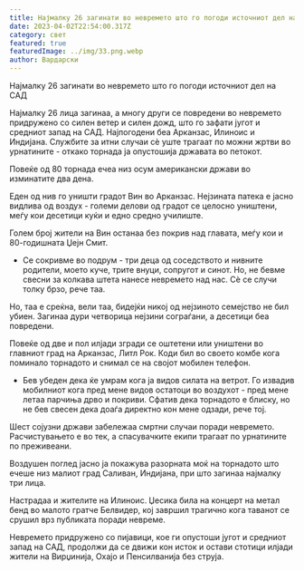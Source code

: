 ```yaml
---
title: Најмалку 26 загинати во невремето што го погоди источниот дел на САД
date: 2023-04-02T22:54:00.317Z
category: свет
featured: true
featuredImage: ../img/33.png.webp
author: Вардарски
---
```


Најмалку 26 загинати во невремето што го погоди источниот дел на САД

Најмалку 26 лица загинаа, а многу други се повредени во невремето придружено со силен ветер и силен дожд, што го зафати југот и средниот запад на САД. Најпогодени беа Арканзас, Илиноис и Индијана. Службите за итни случаи сè уште трагаат по можни жртви во урнатините - откако торнада ја опустошија државата во петокот.

Повеќе од 80 торнада ечеа низ осум американски држави во изминатите два дена.

Еден од нив го уништи градот Вин во Арканзас. Нејзината патека е јасно видлива од воздух - големи делови од градот се целосно уништени, меѓу кои десетици куќи и едно средно училиште.

Голем број жители на Вин останаа без покрив над главата, меѓу кои и 80-годишната Џејн Смит.

- Се сокривме во подрум - три деца од соседството и нивните родители, моето куче, трите внуци, сопругот и синот. Но, не бевме свесни за колкава штета нанесе невремето над нас. Сè се случи толку брзо, рече таа.

Но, таа е среќна, вели таа, бидејќи никој од нејзиното семејство не бил убиен. Загинаа дури четворица нејзини сограѓани, а десетици беа повредени.

Повеќе од две и пол илјади згради се оштетени или уништени во главниот град на Арканзас, Литл Рок. Коди бил во своето комбе кога поминало торнадото и снимал се на својот мобилен телефон.

- Бев убеден дека ќе умрам кога ја видов силата на ветрот. Го извадив мобилниот кога пред мене видов остатоци во воздухот - пред мене летаа парчиња дрво и покриви. Сфатив дека торнадото е блиску, но не бев свесен дека доаѓа директно кон мене одзади, рече тој.

Шест сојузни држави забележаа смртни случаи поради невремето. Расчистувањето е во тек, а спасувачките екипи трагаат по урнатините по преживеани.

Воздушен поглед јасно ја покажува разорната моќ на торнадото што ечеше низ малиот град Саливан, Индијана, при што загинаа најмалку три лица.

Настрадаа и жителите на Илиноис. Џесика била на концерт на метал бенд во малото гратче Белвидер, кој завршил трагично кога таванот се срушил врз публиката поради невреме.

Невремето придружено со пијавици, кое ги опустоши југот и средниот запад на САД, продолжи да се движи кон исток и остави стотици илјади жители на Вирџинија, Охајо и Пенсилванија без струја.
